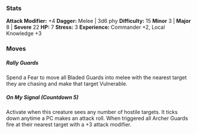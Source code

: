 ### Stats
**Attack Modifier:** +4
**Dagger:** Melee | 3d6 phy
**Difficulty:** 15
**Minor** 3 | **Major** 8 | **Severe** 22
**HP:** 7
**Stress:** 3
**Experience:** Commander +2, Local Knowledge +3
### Moves
##### Rally Guards
Spend a Fear to move all Bladed Guards into melee with the nearest target they are chasing and make that target Vulnerable.
##### On My Signal (Countdown 5)
Activate when this creature sees any number of hostile targets. It ticks down anytime a PC makes an attack roll. When triggered all Archer Guards fire at their nearest target with a +3 attack modifier.